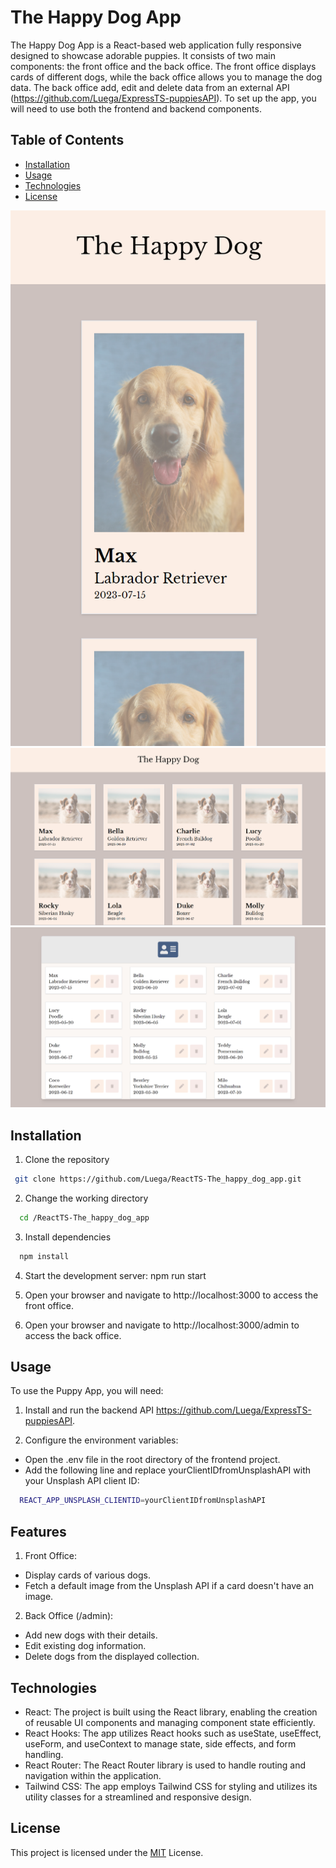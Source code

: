 # The Happy Dog App

The Happy Dog App is a React-based web application fully responsive designed to showcase adorable puppies. It consists of two main components: the front office and the back office. The front office displays cards of different dogs, while the back office allows you to manage the dog data.
The back office add, edit and delete data from an external API (https://github.com/Luega/ExpressTS-puppiesAPI).
To set up the app, you will need to use both the frontend and backend components.

## Table of Contents

- [Installation](#installation)
- [Usage](#usage)
- [Technologies](#technologies)
- [License](#license)

![My Image](screenshot/screenshot1.png)
![My Image](screenshot/screenshot4.png)
![My Image](screenshot/screenshot5.png)

## Installation

1.  Clone the repository

```bash
 git clone https://github.com/Luega/ReactTS-The_happy_dog_app.git
```

2. Change the working directory

```bash
  cd /ReactTS-The_happy_dog_app
```

3. Install dependencies

```bash
  npm install
```

4. Start the development server: npm run start

5. Open your browser and navigate to http://localhost:3000 to access the front office.

6. Open your browser and navigate to http://localhost:3000/admin to access the back office.

## Usage

To use the Puppy App, you will need:

1. Install and run the backend API https://github.com/Luega/ExpressTS-puppiesAPI.

2. Configure the environment variables:

- Open the .env file in the root directory of the frontend project.
- Add the following line and replace yourClientIDfromUnsplashAPI with your Unsplash API client ID:

```bash
  REACT_APP_UNSPLASH_CLIENTID=yourClientIDfromUnsplashAPI
```

## Features

1. Front Office:

- Display cards of various dogs.
- Fetch a default image from the Unsplash API if a card doesn't have an image.

2. Back Office (/admin):

- Add new dogs with their details.
- Edit existing dog information.
- Delete dogs from the displayed collection.

## Technologies

- React: The project is built using the React library, enabling the creation of reusable UI components and managing component state efficiently.
- React Hooks: The app utilizes React hooks such as useState, useEffect, useForm, and useContext to manage state, side effects, and form handling.
- React Router: The React Router library is used to handle routing and navigation within the application.
- Tailwind CSS: The app employs Tailwind CSS for styling and utilizes its utility classes for a streamlined and responsive design.

## License

This project is licensed under the [MIT](https://choosealicense.com/licenses/mit/) License.
